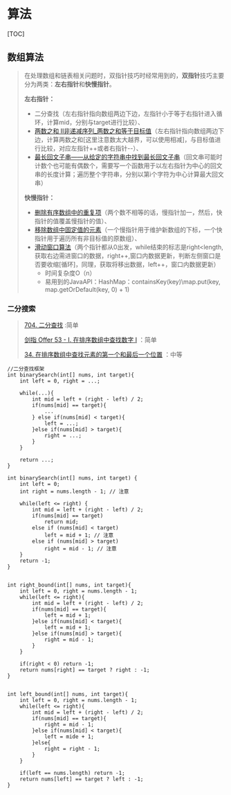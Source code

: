 # 算法

[TOC]

## 数组算法

> 在处理数组和链表相关问题时，双指针技巧时经常用到的，**双指针**技巧主要分为两类：**左右指针**和**快慢指针**。
>
> **左右指针：**
>
> - 二分查找（左右指针指向数组两边下边，左指针小于等于右指针进入循环，计算mid，分别与target进行比较）、 
> - [两数之和 II非递减序列_两数之和等于目标值](https://leetcode.cn/problems/two-sum-ii-input-array-is-sorted/)（左右指针指向数组两边下边，计算两数之和[这里注意数太大越界，可以使用相减]，与目标值进行比较，对应左指针++或者右指针--）、 
> - [最长回文子串——从给定的字符串中找到最长回文子串](https://leetcode.cn/problems/longest-palindromic-substring/)（回文串可能时计数个也可能有偶数个，需要写一个函数用于以左右指针为中心的回文串的长度计算；遍历整个字符串，分别以第i个字符为中心计算最大回文串）
>
> **快慢指针：**
>
> - [删除有序数组中的重复项](https://leetcode.cn/problems/remove-duplicates-from-sorted-array/)（两个数不相等的话，慢指针加一，然后，快指针的值覆盖慢指针的值）、
> - [移除数组中固定值的元素](https://leetcode.cn/problems/remove-element/)（一个慢指针用于维护新数组的下标，一个快指针用于遍历所有非目标值的原数组）、
> - [滑动窗口算法](https://labuladong.github.io/algo/di-ling-zh-bfe1b/wo-xie-le--f02cd/)（两个指针都从0出发，while结束的标志是right<length,获取右边需进窗口的数据，right++,窗口内数据更新，判断左侧窗口是否要收缩[循环]，同理，获取将移出数据，left++，窗口内数据更新）
>   - 时间复杂度O（n）
>   - 易用到的JavaAPI：HashMap：containsKey(key)\map.put(key, map.getOrDefault(key, 0) + 1)

### 二分搜索

>  [704. 二分查找](https://leetcode.cn/problems/binary-search/)  :简单
>
>  [剑指 Offer 53 - I. 在排序数组中查找数字 I](https://leetcode.cn/problems/zai-pai-xu-shu-zu-zhong-cha-zhao-shu-zi-lcof/) ：简单
>
>  [34. 在排序数组中查找元素的第一个和最后一个位置](https://leetcode.cn/problems/find-first-and-last-position-of-element-in-sorted-array/) ：中等

```
//二分查找框架
int binarySearch(int[] nums, int target){
	int left = 0, right = ...;
	
	while(...){
		int mid = left + (right - left) / 2;
		if(nums[mid] == target){
			...
		} else if(nums[mid] < target){
			left = ...;
		}else if(nums[mid] > target){
			right = ...;
		}
	}
	
	return ...;
}

int binarySearch(int[] nums, int target) {
    int left = 0; 
    int right = nums.length - 1; // 注意

    while(left <= right) {
        int mid = left + (right - left) / 2;
        if(nums[mid] == target)
            return mid; 
        else if (nums[mid] < target)
            left = mid + 1; // 注意
        else if (nums[mid] > target)
            right = mid - 1; // 注意
    }
    return -1;
}


int right_bound(int[] nums, int target){
	int left = 0, right = nums.length - 1;
	while(left <= right){
		int mid = left + (right - left) / 2;
		if(nums[mid] == target){
			left = mid + 1;
		}else if(nums[mid] < target){
			left = mid + 1;
		}else if(nums[mid] > target){
			right = mid - 1;
		}
	}
	
	if(right < 0) return -1;
	return nums[right] == target ? right : -1;
}


int left_bound(int[] nums, int target){
	int left = 0, right = nums.length - 1;
	while(left <= right){
		int mid = left + (right - left) / 2;
		if(nums[mid] == target){
			right = mid - 1;
		}else if(nums[mid] < target){
			left = mide + 1;
		}else{
			right = right - 1;
		}
	}
	
	if(left == nums.length) return -1;
	return nums[left] == target ? left : -1;
}
```

